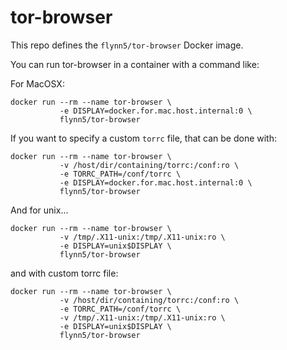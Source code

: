 # tor-browser

This repo defines the `flynn5/tor-browser` Docker image.

You can run tor-browser in a container with a command like:

For MacOSX:
```
docker run --rm --name tor-browser \
           -e DISPLAY=docker.for.mac.host.internal:0 \
           flynn5/tor-browser

```
If you want to specify a custom `torrc` file, that can be done with:
```
docker run --rm --name tor-browser \
           -v /host/dir/containing/torrc:/conf:ro \
           -e TORRC_PATH=/conf/torrc \
           -e DISPLAY=docker.for.mac.host.internal:0 \
           flynn5/tor-browser
```

And for unix...
```
docker run --rm --name tor-browser \
           -v /tmp/.X11-unix:/tmp/.X11-unix:ro \
           -e DISPLAY=unix$DISPLAY \
           flynn5/tor-browser
```
and with custom torrc file:
```
docker run --rm --name tor-browser \
           -v /host/dir/containing/torrc:/conf:ro \
           -e TORRC_PATH=/conf/torrc \
           -v /tmp/.X11-unix:/tmp/.X11-unix:ro \
           -e DISPLAY=unix$DISPLAY \
           flynn5/tor-browser
```

